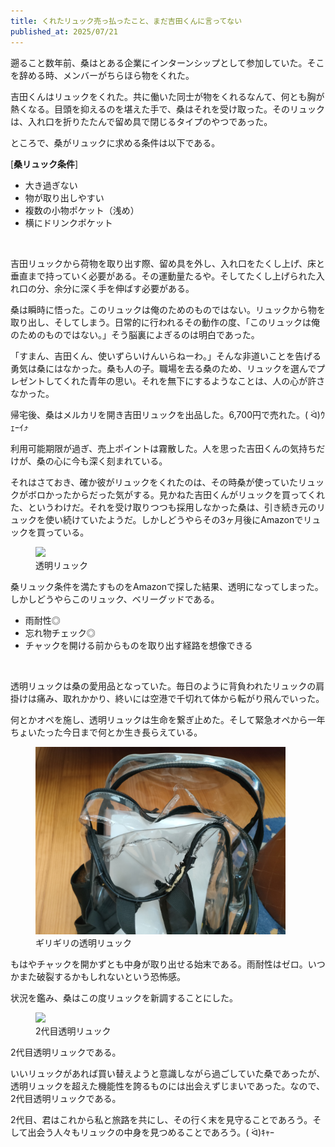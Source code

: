 ```yaml
---
title: くれたリュック売っ払ったこと、まだ吉田くんに言ってない
published_at: 2025/07/21
---
```


遡ること数年前、桑はとある企業にインターンシップとして参加していた。そこを辞める時、メンバーがちらほら物をくれた。

吉田くんはリュックをくれた。共に働いた同士が物をくれるなんて、何とも胸が熱くなる。目頭を抑えるのを堪えた手で、桑はそれを受け取った。そのリュックは、入れ口を折りたたんで留め具で閉じるタイプのやつであった。

ところで、桑がリュックに求める条件は以下である。
<br>

[**桑リュック条件**]
- 大き過ぎない
- 物が取り出しやすい
- 複数の小物ポケット（浅め）
- 横にドリンクポケット
<br>

吉田リュックから荷物を取り出す際、留め具を外し、入れ口をたくし上げ、床と垂直まで持っていく必要がある。その運動量たるや。そしてたくし上げられた入れ口の分、余分に深く手を伸ばす必要がある。

桑は瞬時に悟った。このリュックは俺のためのものではない。リュックから物を取り出し、そしてしまう。日常的に行われるその動作の度、「このリュックは俺のためのものではない。」そう脳裏によぎるのは明白であった。

「すまん、吉田くん、使いずらいけんいらねーわ。」そんな非道いことを告げる勇気は桑にはなかった。桑も人の子。職場を去る桑のため、リュックを選んでプレゼントしてくれた青年の思い。それを無下にするようなことは、人の心が許さなかった。

帰宅後、桑はメルカリを開き吉田リュックを出品した。6,700円で売れた。( ᐛ)ｳｪｰｲ⤴︎

利用可能期限が過ぎ、売上ポイントは霧散した。人を思った吉田くんの気持ちだけが、桑の心に今も深く刻まれている。
<br>

それはさておき、確か彼がリュックをくれたのは、その時桑が使っていたリュックがボロかったからだった気がする。見かねた吉田くんがリュックを買ってくれた、というわけだ。それを受け取りつつも採用しなかった桑は、引き続き元のリュックを使い続けていたようだ。しかしどうやらその3ヶ月後にAmazonでリュックを買っている。

<figure>
  <img src='./IMG20250720172057_transparent.jpg' width="400" />
  <figcaption>透明リュック</figcaption>
</figure>

桑リュック条件を満たすものをAmazonで探した結果、透明になってしまった。しかしどうやらこのリュック、ベリーグッドである。
- 雨耐性◎
- 忘れ物チェック◎
- チャックを開ける前からものを取り出す経路を想像できる
<br>

透明リュックは桑の愛用品となっていた。毎日のように背負われたリュックの肩掛けは痛み、取れかかり、終いには空港で千切れて体から転がり飛んでいった。

何とかオペを施し、透明リュックは生命を繋ぎ止めた。そして緊急オペから一年ちょいたった今日まで何とか生き長らえている。

<figure>
  <img src="./IMG20250720172141_backpack_broken.jpg" width="400" />
  <figcaption>ギリギリの透明リュック</figcaption>
</figure>

もはやチャックを開かずとも中身が取り出せる始末である。雨耐性はゼロ。いつかまた破裂するかもしれないという恐怖感。

状況を鑑み、桑はこの度リュックを新調することにした。

<figure>
  <img src='./IMG20250720172210_backpack_new.jpg' width="400" />
  <figcaption>2代目透明リュック</figcaption>
</figure>

2代目透明リュックである。

いいリュックがあれば買い替えようと意識しながら過ごしていた桑であったが、透明リュックを超えた機能性を誇るものには出会えずじまいであった。なので、2代目透明リュックである。

2代目、君はこれから私と旅路を共にし、その行く末を見守ることであろう。そして出会う人々もリュックの中身を見つめることであろう。( ᐛ)ｷｬｰ